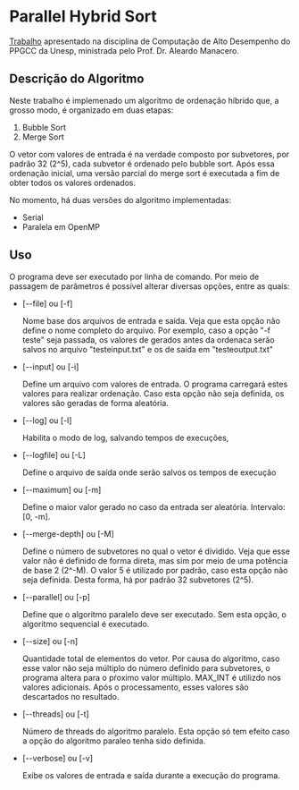 <h1> Parallel Hybrid Sort </h1>

<p> <a href="https://www.dcce.ibilce.unesp.br/~aleardo/cursos/hpc/projeto1.php" target="_blank">Trabalho</a> apresentado na disciplina de Computação de Alto Desempenho do PPGCC da Unesp, ministrada pelo Prof. Dr. Aleardo Manacero. </p>


<h2> Descrição do Algoritmo </h2>

<p> Neste trabalho é implemenado um algoritmo de ordenação híbrido que, a grosso modo, é organizado em duas etapas: </p>

<ol>
	<li> Bubble Sort </li>
	<li> Merge Sort </li>
</ol>

<p>O vetor com valores de entrada é na verdade composto por subvetores, por padrão 32 (2^5), cada subvetor é ordenado pelo bubble sort. Após essa ordenação inicial, uma versão parcial do merge sort é executada a fim de obter todos os valores ordenados.
</p>


<p>No momento, há duas versões do algoritmo implementadas: </p>
<ul>
	<li>Serial</li>
	<li>Paralela em OpenMP</li>
</ul>


<h2> Uso </h2>
<p> O programa deve ser executado por linha de comando. Por meio de passagem de parâmetros é possível alterar diversas opções, entre as quais: </p>
<ul>
	<li>[--file] ou [-f] <p>Nome base dos arquivos de entrada e saída. Veja que esta opção não define o nome completo do arquivo. Por exemplo, caso a opção "-f teste" seja passada, os  valores de gerados antes da ordenaca serão salvos no arquivo "testeinput.txt" e os de saída em "testeoutput.txt" </p></li>
	<li>[--input] ou [-i] <p>Define um arquivo com valores de entrada. O programa carregará estes valores para realizar ordenação. Caso esta opção não seja definida, os valores são geradas de forma aleatória.</p> </li>
	<li>[--log] ou  [-l] <p>Habilita o modo de log, salvando tempos de execuções,</p></li>
	<li>[--logfile] ou [-L] <p>Define o arquivo de saída onde serão salvos os tempos de execução</p></li>		
	<li>[--maximum] ou [-m] <p>Define o maior valor gerado no caso da entrada ser aleatória. Intervalo: [0, -m].</p> </li>
	<li>[--merge-depth] ou [-M] <p>Define o número de subvetores no qual o vetor é dividido. Veja que esse valor não é definido de forma direta, mas sim por meio de uma potência de base 2 (2^-M). O valor 5 é utilizado por padrão, caso esta opção não seja definida. Desta forma, há por padrão 32 subvetores (2^5).</p></li>
	<li>[--parallel] ou [-p] <p>Define que o algoritmo paralelo deve ser executado. Sem esta opção, o algoritmo sequencial é executado.</p> </li>
	<li>[--size] ou [-n] <p>Quantidade total de elementos do vetor. Por causa do algoritmo, caso esse valor não seja múltiplo do número definido para subvetores, o programa altera para o pŕoximo valor múltiplo.  MAX_INT é utilizdo nos valores adicionais. Após o processamento, esses valores são descartados no resultado.</p></li>
	<li>[--threads] ou [-t] <p>Número de threads do algoritmo paralelo. Esta opção só tem efeito caso a opção do algoritmo paraleo tenha sido definida.</p></li>
	<li>[--verbose] ou  [-v] <p>Exibe os valores de entrada e saída durante a execução do programa.</p></li>
</ul>

